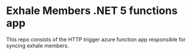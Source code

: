 # Exhale Members .NET 5 functions app

This repo consists of the HTTP trigger azure function app responsible for syncing exhale members.